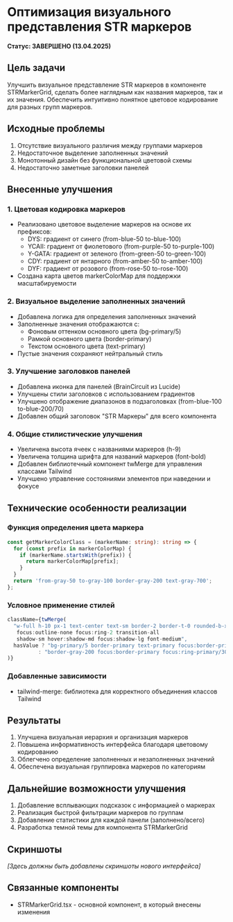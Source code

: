 # Оптимизация визуального представления STR маркеров

**Статус: ЗАВЕРШЕНО (13.04.2025)**

## Цель задачи
Улучшить визуальное представление STR маркеров в компоненте STRMarkerGrid, сделать более наглядным как названия маркеров, так и их значения. Обеспечить интуитивно понятное цветовое кодирование для разных групп маркеров.

## Исходные проблемы
1. Отсутствие визуального различия между группами маркеров
2. Недостаточное выделение заполненных значений
3. Монотонный дизайн без функциональной цветовой схемы
4. Недостаточно заметные заголовки панелей

## Внесенные улучшения

### 1. Цветовая кодировка маркеров
- Реализовано цветовое выделение маркеров на основе их префиксов:
  - DYS: градиент от синего (from-blue-50 to-blue-100)
  - YCAII: градиент от фиолетового (from-purple-50 to-purple-100)
  - Y-GATA: градиент от зеленого (from-green-50 to-green-100)
  - CDY: градиент от янтарного (from-amber-50 to-amber-100)
  - DYF: градиент от розового (from-rose-50 to-rose-100)
- Создана карта цветов markerColorMap для поддержки масштабируемости

### 2. Визуальное выделение заполненных значений
- Добавлена логика для определения заполненных значений
- Заполненные значения отображаются с:
  - Фоновым оттенком основного цвета (bg-primary/5)
  - Рамкой основного цвета (border-primary)
  - Текстом основного цвета (text-primary)
- Пустые значения сохраняют нейтральный стиль

### 3. Улучшение заголовков панелей
- Добавлена иконка для панелей (BrainCircuit из Lucide)
- Улучшены стили заголовков с использованием градиентов
- Улучшено отображение диапазонов в подзаголовках (from-blue-100 to-blue-200/70)
- Добавлен общий заголовок "STR Маркеры" для всего компонента

### 4. Общие стилистические улучшения
- Увеличена высота ячеек с названиями маркеров (h-9)
- Увеличена толщина шрифта для названий маркеров (font-bold)
- Добавлен библиотечный компонент twMerge для управления классами Tailwind
- Улучшено управление состояниями элементов при наведении и фокусе

## Технические особенности реализации

### Функция определения цвета маркера
```typescript
const getMarkerColorClass = (markerName: string): string => {
  for (const prefix in markerColorMap) {
    if (markerName.startsWith(prefix)) {
      return markerColorMap[prefix];
    }
  }
  return 'from-gray-50 to-gray-100 border-gray-200 text-gray-700';
};
```

### Условное применение стилей
```typescript
className={twMerge(
  "w-full h-10 px-1 text-center text-sm border-2 border-t-0 rounded-b-xl
   focus:outline-none focus:ring-2 transition-all
   shadow-sm hover:shadow-md focus:shadow-lg font-medium",
  hasValue ? "bg-primary/5 border-primary text-primary focus:border-primary focus:ring-primary/30" 
          : "border-gray-200 focus:border-primary focus:ring-primary/30"
)}
```

### Добавленные зависимости
- tailwind-merge: библиотека для корректного объединения классов Tailwind

## Результаты
1. Улучшена визуальная иерархия и организация маркеров
2. Повышена информативность интерфейса благодаря цветовому кодированию
3. Облегчено определение заполненных и незаполненных значений
4. Обеспечена визуальная группировка маркеров по категориям

## Дальнейшие возможности улучшения
1. Добавление всплывающих подсказок с информацией о маркерах
2. Реализация быстрой фильтрации маркеров по группам
3. Добавление статистики для каждой панели (заполнено/всего)
4. Разработка темной темы для компонента STRMarkerGrid

## Скриншоты
*[Здесь должны быть добавлены скриншоты нового интерфейса]*

## Связанные компоненты
- STRMarkerGrid.tsx - основной компонент, в который внесены изменения
